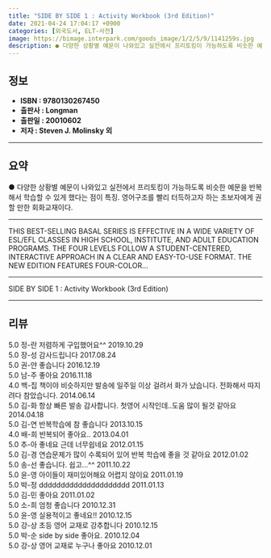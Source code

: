```yaml
---
title: "SIDE BY SIDE 1 : Activity Workbook (3rd Edition)"
date: 2021-04-24 17:04:17 +0900
categories: [외국도서, ELT-사전]
image: https://bimage.interpark.com/goods_image/1/2/5/9/1141259s.jpg
description: ● 다양한 상황별 예문이 나와있고 실전에서 프리토킹이 가능하도록 비슷한 예문을 반복해서 학습할 수 있게 했다는 점이 특징. 영어구조를 빨리 터득하고자 하는 초보자에게 권할 만한 회화교재이다.
---
```


## **정보**

- **ISBN : 9780130267450**
- **출판사 : Longman**
- **출판일 : 20010602**
- **저자 : Steven J. Molinsky 외**

------



## **요약**

●  다양한 상황별 예문이 나와있고 실전에서 프리토킹이 가능하도록 비슷한 예문을 반복해서 학습할 수 있게 했다는 점이 특징. 영어구조를 빨리 터득하고자 하는 초보자에게 권할 만한 회화교재이다.

------

THIS BEST-SELLING BASAL SERIES IS EFFECTIVE IN A WIDE VARIETY OF ESL/EFL CLASSES IN HIGH SCHOOL, INSTITUTE, AND ADULT EDUCATION PROGRAMS. THE FOUR LEVELS FOLLOW A STUDENT-CENTERED, INTERACTIVE APPROACH IN A CLEAR AND EASY-TO-USE FORMAT. THE NEW EDITION FEATURES FOUR-COLOR... 

------


SIDE BY SIDE 1 : Activity Workbook (3rd Edition) 

------


## **리뷰** 

5.0 정-란 저렴하게 구입했어요^^ 2019.10.29 <br/>5.0 장-성 감사드립니다  2017.08.24 <br/>5.0 권-얀 좋습니다 2016.12.19 <br/>5.0 남-주 좋아요 2016.11.18 <br/>4.0 백-집 책이야 비슷하지만 발송에 일주일 이상 걸려서 화가 났습니다. 전화해서 따지려다 참았습니다. 2014.06.14 <br/>5.0 김-화 항상 빠른 발송 감사합니다. 첫영어 시작인데..도움 많이 될것 같아요 2014.04.18 <br/>5.0 김-연 반복학습에 참 좋습니다 2013.10.15 <br/>4.0 배-희 반복되어 좋아요.. 2013.04.01 <br/>5.0 추-아 좋네요 근데 너무쉽네요 2012.01.15 <br/>5.0 김-경 연습문제가 많이 수록되어 있어 반복 학습에 좋을 것 같아요 2012.01.02 <br/>5.0 송-선 좋습니다. 쉽고...^^ 2011.10.22 <br/>5.0 윤-영 아이들이 재미있어해요 어렵지 않이요 2011.01.19 <br/>5.0 박-정 ddddddddddddddddddddd 2011.01.13 <br/>5.0 김-민 좋아요 2011.01.02 <br/>5.0 소-희 엄청 좋습니다 2010.12.31 <br/>5.0 윤-영 실용적이고 좋네요!! 2010.12.15 <br/>5.0 강-상 초등 영어 교재로 강추합니다 2010.12.15 <br/>5.0 박-순 side by side 좋아요. 2010.12.04 <br/>5.0 강-상 영어 교재로 누구나 좋아요 2010.12.01 <br/>